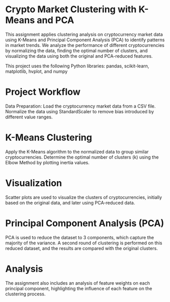 # Crypto Market Clustering with K-Means and PCA
This assignment applies clustering analysis on cryptocurrency market data using K-Means and Principal Component Analysis (PCA) to identify patterns in market trends. 
We analyze the performance of different cryptocurrencies by normalizing the data, finding the optimal number of clusters, and visualizing the data using both the original and PCA-reduced features.

This project uses the following Python libraries:
pandas,
scikit-learn,
matplotlib,
hvplot, and
numpy

# Project Workflow
Data Preparation: 
Load the cryptocurrency market data from a CSV file.
Normalize the data using StandardScaler to remove bias introduced by different value ranges.

# K-Means Clustering
Apply the K-Means algorithm to the normalized data to group similar cryptocurrencies.
Determine the optimal number of clusters (k) using the Elbow Method by plotting inertia values.

# Visualization
Scatter plots are used to visualize the clusters of cryptocurrencies, initially based on the original data, and later using PCA-reduced data.

 # Principal Component Analysis (PCA)
PCA is used to reduce the dataset to 3 components, which capture the majority of the variance.
A second round of clustering is performed on this reduced dataset, and the results are compared with the original clusters.

# Analysis
The assignment also includes an analysis of feature weights on each principal component, highlighting the influence of each feature on the clustering process.
